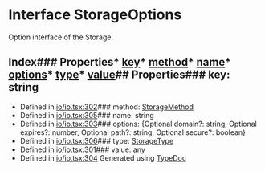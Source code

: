 # Interface StorageOptions
Option interface of the Storage.
## Index### Properties* [key](_io_io_.storageoptions.html#key)* [method](_io_io_.storageoptions.html#method)* [name](_io_io_.storageoptions.html#name)* [options](_io_io_.storageoptions.html#options)* [type](_io_io_.storageoptions.html#type)* [value](_io_io_.storageoptions.html#value)## Properties### key: string
* Defined in [io/io.tsx:302](https://github.com/brn/react-mvi/blob/master/modules/core/src/io/io.tsx#L302)### method: [StorageMethod](../enums/_io_io_.storagemethod.html)
* Defined in [io/io.tsx:305](https://github.com/brn/react-mvi/blob/master/modules/core/src/io/io.tsx#L305)### name: string
* Defined in [io/io.tsx:303](https://github.com/brn/react-mvi/blob/master/modules/core/src/io/io.tsx#L303)### options: \{Optional domain?: string, Optional expires?: number, Optional path?: string, Optional secure?: boolean\}
* Defined in [io/io.tsx:306](https://github.com/brn/react-mvi/blob/master/modules/core/src/io/io.tsx#L306)### type: [StorageType](../enums/_io_io_.storagetype.html)
* Defined in [io/io.tsx:301](https://github.com/brn/react-mvi/blob/master/modules/core/src/io/io.tsx#L301)### value: any
* Defined in [io/io.tsx:304](https://github.com/brn/react-mvi/blob/master/modules/core/src/io/io.tsx#L304)
Generated using [TypeDoc](http://typedoc.io)